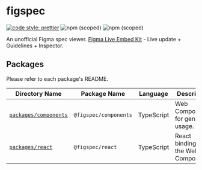 # figspec

[![code style: prettier](https://img.shields.io/badge/code_style-prettier-ff69b4.svg)](https://github.com/prettier/prettier)
![npm (scoped)](https://img.shields.io/npm/v/@figspec/components?label=%40figspec%2Fcomponents)
![npm (scoped)](https://img.shields.io/npm/v/@figspec/react?label=%40figspec%2Fcomponents)

An unofficial Figma spec viewer. [Figma Live Embed Kit](https://www.figma.com/developers/embed) - Live update + Guidelines + Inspector.

## Packages

Please refer to each package's README.

| Directory Name                                 | Package Name          | Language   | Description                            |
| ---------------------------------------------- | --------------------- | ---------- | -------------------------------------- |
| [`packages/components`](./packages/components) | `@figspec/components` | TypeScript | Web Components for general usage.      |
| [`packages/react`](./packages/react)           | `@figspec/react`      | TypeScript | React bindings for the Web Components. |

